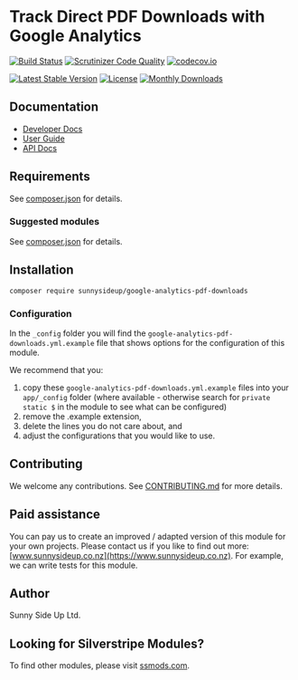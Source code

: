 # Track Direct PDF Downloads with Google Analytics

[![Build Status](https://travis-ci.org/sunnysideup/silverstripe-google-analytics-pdf-downloads.svg?branch=master)](https://travis-ci.org/sunnysideup/silverstripe-google-analytics-pdf-downloads)
[![Scrutinizer Code Quality](https://scrutinizer-ci.com/g/sunnysideup/silverstripe-google-analytics-pdf-downloads/badges/quality-score.png?b=master)](https://scrutinizer-ci.com/g/sunnysideup/silverstripe-google-analytics-pdf-downloads/?branch=master)
[![codecov.io](https://codecov.io/github/sunnysideup/silverstripe-google-analytics-pdf-downloads/coverage.svg?branch=master)](https://codecov.io/github/sunnysideup/silverstripe-google-analytics-pdf-downloads?branch=master)

[![Latest Stable Version](https://poser.pugx.org/sunnysideup/google-analytics-pdf-downloads/version)](https://packagist.org/packages/sunnysideup/google-analytics-pdf-downloads)
[![License](https://poser.pugx.org/sunnysideup/google-analytics-pdf-downloads/license)](https://packagist.org/packages/sunnysideup/google-analytics-pdf-downloads)
[![Monthly Downloads](https://poser.pugx.org/sunnysideup/google-analytics-pdf-downloads/d/monthly)](https://packagist.org/packages/sunnysideup/google-analytics-pdf-downloads)

## Documentation

-   [Developer Docs](docs/en/INDEX.md)
-   [User Guide](docs/en/userguide.md)
-   [API Docs](http://docs.ssmods.com/sunnysideup/google-analytics-pdf-downloads/classes.xhtml)

## Requirements

See [composer.json](composer.json) for details.

### Suggested modules

See [composer.json](composer.json) for details.

## Installation

```shell
composer require sunnysideup/google-analytics-pdf-downloads
```

### Configuration

In the `_config` folder you will find the `google-analytics-pdf-downloads.yml.example`
file that shows options for the configuration of this module.

We recommend that you:

1. copy these `google-analytics-pdf-downloads.yml.example` files into your
   `app/_config` folder (where available - otherwise search for `private static $` in the module to see what can be configured)
2. remove the .example extension,
3. delete the lines you do not care about, and
4. adjust the configurations that you would like to use.

## Contributing

We welcome any contributions.
See [CONTRIBUTING.md](CONTRIBUTING.md) for more details.

## Paid assistance

You can pay us to create an improved / adapted version of this module for your own projects.
Please contact us if you like to find out more: [www.sunnysideup.co.nz](https://www.sunnysideup.co.nz).
For example, we can write tests for this module.

## Author

Sunny Side Up Ltd.

## Looking for Silverstripe Modules?

To find other modules, please visit [ssmods.com](https://ssmods.com/).
